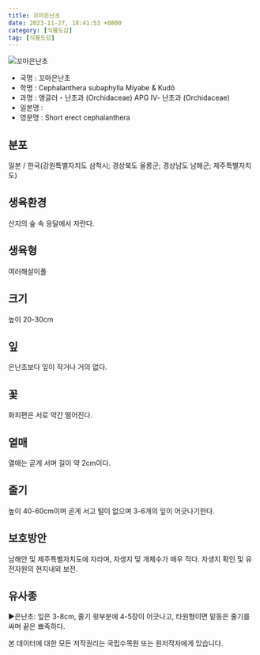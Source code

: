 ```yaml
---
title: 꼬마은난초
date: 2023-11-27, 18:41:53 +0800
category: [식물도감]
tag: [식물도감]
---
```




![꼬마은난초](http://www.nature.go.kr/fileUpload/plants/basic/Orchidaceae/Cephalanthera/18624/18624_2_th2.JPG)
- 국명 : 꼬마은난초
- 학명 : Cephalanthera subaphylla Miyabe & Kudô
- 과명 : 앵글러 - 난초과 (Orchidaceae) APG Ⅳ- 난초과 (Orchidaceae)
- 일본명 : 
- 영문명 : Short erect cephalanthera


## 분포
일본 / 한국(강원특별자치도 삼척시; 경상북도 울릉군; 경상남도 남해군; 제주특별자치도) 
## 생육환경
산지의 숲 속 응달에서 자란다.
## 생육형
여러해살이풀
## 크기
높이 20-30cm
## 잎
은난초보다 잎이 작거나 거의 없다.
## 꽃
화피편은 서로 약간 떨어진다.
## 열매
열매는 곧게 서며 길이 약 2cm이다.
## 줄기
높이 40-60cm이며 곧게 서고 털이 없으며 3-6개의 잎이 어긋나기한다.
## 보호방안
남해안 및 제주특별자치도에 자라며, 자생지 및 개체수가 매우 적다. 자생지 확인 및 유전자원의 현지내외 보전.
## 유사종
▶은난초: 잎은 3-8cm, 줄기 윗부분에 4-5장이 어긋나고, 타원형이면 밑동은 줄기를 싸며 끝은 뾰족하다.






본 데이터에 대한 모든 저작권리는 국립수목원 또는 원저작자에게 있습니다.
